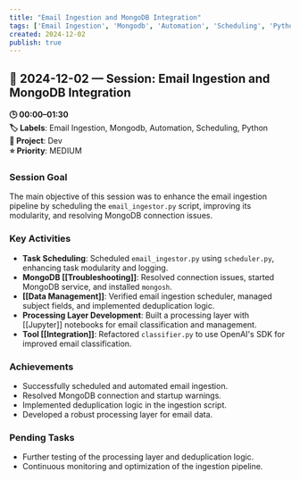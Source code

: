 ```yaml
---
title: "Email Ingestion and MongoDB Integration"
tags: ['Email Ingestion', 'Mongodb', 'Automation', 'Scheduling', 'Python']
created: 2024-12-02
publish: true
---
```


## 📅 2024-12-02 — Session: Email Ingestion and MongoDB Integration

**🕒 00:00–01:30**  
**🏷️ Labels**: Email Ingestion, Mongodb, Automation, Scheduling, Python  
**📂 Project**: Dev  
**⭐ Priority**: MEDIUM  


### Session Goal
The main objective of this session was to enhance the email ingestion pipeline by scheduling the `email_ingestor.py` script, improving its modularity, and resolving MongoDB connection issues.

### Key Activities
- **Task Scheduling**: Scheduled `email_ingestor.py` using `scheduler.py`, enhancing task modularity and logging.
- **MongoDB [[Troubleshooting]]**: Resolved connection issues, started MongoDB service, and installed `mongosh`.
- **[[Data Management]]**: Verified email ingestion scheduler, managed subject fields, and implemented deduplication logic.
- **Processing Layer Development**: Built a processing layer with [[Jupyter]] notebooks for email classification and management.
- **Tool [[Integration]]**: Refactored `classifier.py` to use OpenAI's SDK for improved email classification.

### Achievements
- Successfully scheduled and automated email ingestion.
- Resolved MongoDB connection and startup warnings.
- Implemented deduplication logic in the ingestion script.
- Developed a robust processing layer for email data.

### Pending Tasks
- Further testing of the processing layer and deduplication logic.
- Continuous monitoring and optimization of the ingestion pipeline.
